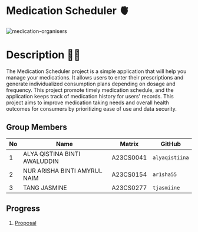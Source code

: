 # Medication Scheduler :anatomical_heart:
![medication-organisers](https://github.com/jjn7702/SECJ1023-PT2/assets/147676875/573b8e89-3dac-4f6f-85f7-0d6ef7273e06)


# Description 👩‍💻

The Medication Scheduler project is a simple application that will help you manage your medications. It allows users to enter their prescriptions and generate individualized consumption plans depending on dosage and frequency. This project promote timely medication schedule, and the application keeps track of medication history for users' records. This project aims to improve medication taking needs and overall health outcomes for consumers by prioritizing ease of use and data security.



## Group Members

| No | Name                               | Matrix    | GitHub       |
|----|------------------------------------|-----------|--------------|
| 1  | ALYA QISTINA BINTI AWALUDDIN       | A23CS0041 |`alyaqistiina`|
| 2  | NUR ARISHA BINTI AMYRUL NAIM       | A23CS0154 | `ar1sha55`   |
| 3  | TANG JASMINE                       | A23CS0277 | `tjasmiine`  |


## Progress
1. [Proposal](Group9/Proposal/readme.md)









